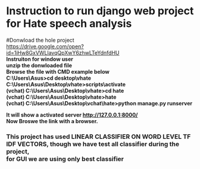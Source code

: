 # Instruction to run django web project for Hate speech analysis 
#Donwload the hole project <br>
https://drive.google.com/open?id=1iHw8GxVWLlavqQpXwY6zhwLTeYdnfdHU <br>
<strong>Instruiton for window user <br>
unzip the donwloaded file<br>
Browse the file with CMD example below<br>
C:\Users\Asus>cd desktop\vhate<br>
C:\Users\Asus\Desktop\vhate>scripts\activate<br>
(vchat) C:\Users\Asus\Desktop\vhate>cd hate<br>
(vchat) C:\Users\Asus\Desktop\vhate>hate<br>
(vchat) C:\Users\Asus\Desktop\vchat\hate>python manage.py runserver<br>

It will show a activated server http://127.0.0.1:8000/<br>
Now Broswe the link with a browser.<br>
<h3>This project has used LINEAR CLASSIFIER ON WORD LEVEL TF IDF VECTORS, though we have test all classifier during the project, <br>
for GUI we are using only best classifier</h3></strong>


